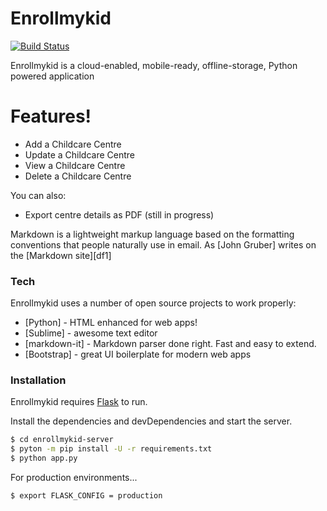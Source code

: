 # Enrollmykid

[![Build Status](https://travis-ci.org/joemccann/dillinger.svg?branch=master)](https://travis-ci.org/joemccann/dillinger)

Enrollmykid is a cloud-enabled, mobile-ready, offline-storage, Python powered application

# Features!

  - Add a Childcare Centre
  - Update a Childcare Centre
  - View a Childcare Centre
  - Delete a Childcare Centre


You can also:
  - Export centre details as PDF (still in progress)

Markdown is a lightweight markup language based on the formatting conventions that people naturally use in email.  As [John Gruber] writes on the [Markdown site][df1]

### Tech

Enrollmykid uses a number of open source projects to work properly:

* [Python] - HTML enhanced for web apps!
* [Sublime] - awesome text editor
* [markdown-it] - Markdown parser done right. Fast and easy to extend.
* [Bootstrap] - great UI boilerplate for modern web apps


### Installation

Enrollmykid requires [Flask](http://flask.pocoo.org/) to run.

Install the dependencies and devDependencies and start the server.

```sh
$ cd enrollmykid-server
$ pyton -m pip install -U -r requirements.txt
$ python app.py
```

For production environments...

```sh
$ export FLASK_CONFIG = production
```

